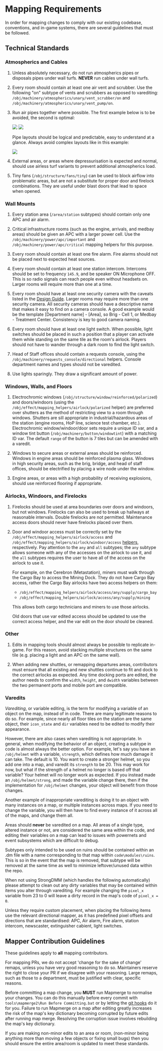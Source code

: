 # Mapping Requirements

In order for mapping changes to comply with our existing codebase, conventions,
and in-game systems, there are several guidelines that must be followed.

## Technical Standards

### Atmospherics and Cables

1. Unless absolutely necessary, do not run atmospherics pipes or disposals pipes
   under wall turfs. **NEVER** run cables under wall turfs.

2. Every room should contain at least one air vent and scrubber. Use the
   following "on" subtype of vents and scrubbers as opposed to varediting:
   `/obj/machinery/atmospherics/unary/vent_scrubber/on` and
   `/obj/machinery/atmospherics/unary/vent_pump/on`.

3.  Run air pipes together where possible. The first example below is to be
    avoided, the second is optimal:

    ![](./images/atmos_pipes_unaligned.png) ![](./images/atmos_pipes_aligned.png)

    Pipe layouts should be logical and predictable, easy to understand at a
    glance. Always avoid complex layouts like in this example:

    ![](./images/complex_pipes.png)

4. External areas, or areas where depressurisation is expected and normal,
   should use airless turf variants to prevent additional atmospherics load.

5. Tiny fans (`/obj/structure/fans/tiny`) can be used to block airflow into
   problematic areas, but are not a substitute for proper door and firelock
   combinations. They are useful under blast doors that lead to space when
   opened.

### Wall Mounts

1. Every station area (`/area/station` subtypes) should contain only one APC and
   air alarm.

2. Critical infrastructure rooms (such as the engine, arrivals, and medbay
   areas) should be given an APC with a larger power cell. Use the
   `/obj/machinery/power/apc/important` and `/obj/machinery/power/apc/critical`
   mapping helpers for this purpose.

3. Every room should contain at least one fire alarm. Fire alarms should not be
   placed next to expected heat sources.

4. Every room should contain at least one station intercom. Intercoms should be
   set to frequency `145.9`, and be speaker ON Microphone OFF. This is so radio
   signals can reach people even without headsets on. Larger rooms will require
   more than one at a time.

5. Every room should have at least one security camera with the caveats listed
   in the [Design Guide](design.md). Larger rooms may require more than one
   security camera. All security cameras should have a descriptive name that
   makes it easy to find on a camera console. A good example would be the
   template \[Department name\] - \[Area\], so Brig - Cell 1, or Medbay -
   Treatment Center. Consistency is key to good camera naming.

6. Every room should have at least one light switch. When possible, light
   switches should be placed in such a position that a player can activate them
   while standing on the same tile as the room's airlock. Players should not
   have to wander through a dark room to find the light switch.

7. Head of Staff offices should contain a requests console, using the
   `/obj/machinery/requests_console/directional` helpers. Console department
   names and types should not be varedited.

8. Use lights sparingly. They draw a significant amount of power.

### Windows, Walls, and Floors

1. Electrochromic windows (`/obj/structure/window/reinforced/polarized`) and
   doors/windoors (using the `/obj/effect/mapping_helpers/airlock/polarized`
   helper) are preferred over shutters as the method of restricting view to a
   room through windows. Shutters are sill appropriate in industrial/hazardous
   areas of the station (engine rooms, HoP line, science test chamber, etc.).
   Electrochromic window/windoor/door sets require a unique ID var, and a
   window tint button (`/obj/machinery/button/windowtint`) with a matching ID
   var. The default `range` of the button is 7 tiles but can be amended with a
   varedit.

2. Windows to secure areas or external areas should be reinforced. Windows in
   engine areas should be reinforced plasma glass. Windows in high security
   areas, such as the brig, bridge, and head of staff offices, should be
   electrified by placing a wire node under the window.

3. Engine areas, or areas with a high probability of receiving explosions,
   should use reinforced flooring if appropriate.

### Airlocks, Windoors, and Firelocks

1. Firelocks should be used at area boundaries over doors and windoors, but not
   windows. Firelocks can also be used to break up hallways at reasonable
   intervals. Double firelocks are not permitted. Maintenance access doors
   should never have firelocks placed over them.

2. Door and windoor access must be correctly set by the
   `/obj/effect/mapping_helpers/airlock/access` and
   `/obj/effect/mapping_helpers/airlock/windoor/access` [helpers][],
   respectively. Pay attention to the `any` and `all` subtypes; the `any`
   subtype allows someone with any of the accesses on the airlock to use it,
   and the `all` subtypes requires the user to have all of the access on the
   airlock to use it.

    For example, on the Cerebron (Metastation), miners must walk through the
    Cargo Bay to access the Mining Dock. They do not have Cargo Bay access,
    rather the Cargo Bay airlocks have two access helpers on them:

    - `/obj/effect/mapping_helpers/airlock/access/any/supply/cargo_bay`
    - `/obj/effect/mapping_helpers/airlock/access/any/supply/mining`

    This allows both cargo technicians and miners to use those airlocks.

    Old doors that use var edited access should be updated to use the correct
    access helper, and the var edit on the door should be cleaned.

### Other

1. Edits in mapping tools should almost always be possible to replicate
   in-game. For this reason, avoid stacking multiple structures on the same
   tile (e.g. placing a light and an APC on the same wall).

2. When adding new shuttles, or remapping departures areas, contributors must
   ensure that all existing and new shuttles continue to fit and dock to the
   correct airlocks as expected. Any time docking ports are edited, the author
   needs to confirm the `width`, `height`, and `dwidth` variables between the
   two permanent ports and mobile port are compatible.

[helpers]: https://github.com/ParadiseSS13/Paradise/blob/master/code/modules/mapping/access_helpers.dm

### Varedits

*Varediting*, or variable editing, is the term for modifying a variable of an
object on the map, instead of in code. There are many legitimate reasons to do
so. For example, since nearly all floor tiles on the station are the same
object, their `icon_state` and `dir` variables need to be edited to modify their
appearance.

However, there are also cases when varediting is not appropriate. In general,
when modifying the behavior of an object, creating a subtype in code is almost
always the better option. For example, let's say you have an `/obj/helmet` with
a variable, `strength`, which defines how much damage it can take. The default
is 10. You want to create a stronger helmet, so you add one into a map, and
varedit its `strength` to be 20. This may work for now, but what if the strength
of a helmet no longer is based off that variable? Your helmet will no longer
work as expected. If you instead made an `/obj/helmet/strong`, and made the
variable change there, then if the implementation for `/obj/helmet` changes,
your object will benefit from those changes.

Another example of inappropriate varediting is doing it to an object with many
instances on a map, or multiple instances across maps. If you need to change the
variable, you will then have to find every instance of it across all of the
maps, and change them all.

Areas should **never** be varedited on a map. All areas of a single type,
altered instance or not, are considered the same area within the code, and
editing their variables on a map can lead to issues with powernets and event
subsystems which are difficult to debug.

Subtypes only intended to be used on ruins should be contained within an .dm
file with a name corresponding to that map within `code\modules\ruins`. This is
so in the event that the map is removed, that subtype will be removed at the
same time as well to minimize leftover/unused data within the repo.

When not using StrongDMM (which handles the following automatically) please
attempt to clean out any dirty variables that may be contained within items you
alter through varediting. For example changing the `pixel_x` variable from 23 to
0 will leave a dirty record in the map's code of `pixel_x = 0`.

Unless they require custom placement, when placing the following items use the
relevant directional mapper, as it has predefined pixel offsets and directions
that are standardised: APC, Air alarm, Fire alarm, station intercom, newscaster,
extinguisher cabient, light switches.

## Mapper Contribution Guidelines

These guidelines apply to **all** mapping contributors.

For mapping PRs, we do not accept 'change for the sake of change' remaps, unless
you have very good reasoning to do so. Maintainers reserve the right to close
your PR if we disagree with your reasoning. Large remaps, such as those to a
department, must be justified with clear, specific reasons.

Before committing a map change, you **MUST** run Mapmerge to normalise your
changes. You can do this manually before every commit with
`tools\mapmerge2\Run Before Committing.bat` or by letting the
[git hooks](./quickstart.md#mapmerge) do it for you. Failure to run Mapmerge on
a map after editing greatly increases the risk of the map's key dictionary
becoming corrupted by future edits after running map merge. Resolving the
corruption issue involves rebuilding the map's key dictionary.

If you are making non-minor edits to an area or room, (non-minor being anything
more than moving a few objects or fixing small bugs) then you should ensure the
entire area/room is updated to meet these standards.
